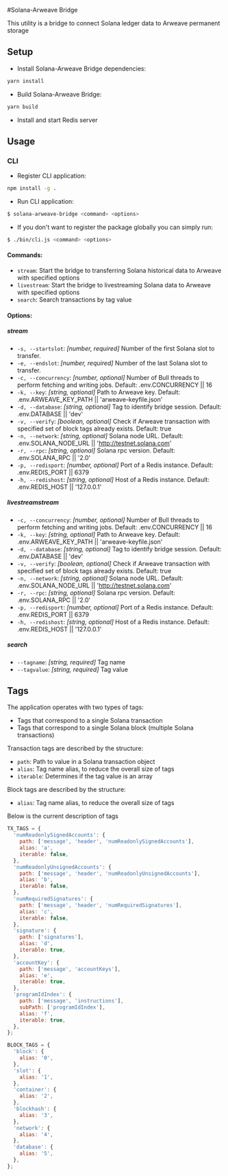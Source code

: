 #Solana-Arweave Bridge

This utility is a bridge to connect Solana ledger data to Arweave permanent storage</h4>

## Setup
* Install Solana-Arweave Bridge dependencies:
```bash
yarn install
```

* Build Solana-Arweave Bridge:
```bash
yarn build
```

* Install and start Redis server

## Usage
### CLI
* Register CLI application:
```bash
npm install -g .
```

* Run CLI application:
```bash
$ solana-arweave-bridge <command> <options>
```

* If you don't want to register the package globally you can simply run:
```bash
$ ./bin/cli.js <command> <options>
```

#### Commands:
*  `stream`: Start the bridge to transferring Solana historical data to Arweave with specified options
*  `livestream`: Start the bridge to livestreaming Solana data to Arweave with specified options
*  `search`: Search transactions by tag value

#### Options:
##### stream
*  `-s, --startslot`: *[number, required]* Number of the first Solana slot to transfer.
*  `-e, --endslot`: *[number, required]* Number of the last Solana slot to transfer.
*  `-c, --concurrency`: *[number, optional]* Number of Bull threads to perform fetching and writing jobs. Default: .env.CONCURRENCY || 16
*  `-k, --key`: *[string, optional]* Path to Arweave key. Default: .env.ARWEAVE_KEY_PATH || 'arweave-keyfile.json'
*  `-d, --database`: *[string, optional]* Tag to identify bridge session. Default: .env.DATABASE || 'dev'
*  `-v, --verify`: *[boolean, optional]* Check if Arweave transaction with specified set of block tags already exists. Default: true
*  `-n, --network`: *[string, optional]* Solana node URL. Default: .env.SOLANA_NODE_URL || 'http://testnet.solana.com'
*  `-r, --rpc`: *[string, optional]* Solana rpc version. Default: .env.SOLANA_RPC || '2.0'
*  `-p, --redisport`: *[number, optional]* Port of a Redis instance. Default: .env.REDIS_PORT || 6379
*  `-h, --redishost`: *[string, optional]* Host of a Redis instance. Default: .env.REDIS_HOST || '127.0.0.1'

##### livestreamstream
*  `-c, --concurrency`: *[number, optional]* Number of Bull threads to perform fetching and writing jobs. Default: .env.CONCURRENCY || 16
*  `-k, --key`: *[string, optional]* Path to Arweave key. Default: .env.ARWEAVE_KEY_PATH || 'arweave-keyfile.json'
*  `-d, --database`: *[string, optional]* Tag to identify bridge session. Default: .env.DATABASE || 'dev'
*  `-v, --verify`: *[boolean, optional]* Check if Arweave transaction with specified set of block tags already exists. Default: true
*  `-n, --network`: *[string, optional]* Solana node URL. Default: .env.SOLANA_NODE_URL || 'http://testnet.solana.com'
*  `-r, --rpc`: *[string, optional]* Solana rpc version. Default: .env.SOLANA_RPC || '2.0'
*  `-p, --redisport`: *[number, optional]* Port of a Redis instance. Default: .env.REDIS_PORT || 6379
*  `-h, --redishost`: *[string, optional]* Host of a Redis instance. Default: .env.REDIS_HOST || '127.0.0.1'

##### search
*  `--tagname`: *[string, required]* Tag name
*  `--tagvalue`: *[string, required]* Tag value

## Tags
The application operates with two types of tags:
*  Tags that correspond to a single Solana transaction
*  Tags that correspond to a single Solana block (multiple Solana transactions)

Transaction tags are described by the structure:
*  `path`: Path to value in a Solana transaction object
*  `alias`: Tag name alias, to reduce the overall size of tags
*  `iterable`: Determines if the tag value is an array

Block tags are described by the structure:
*  `alias`: Tag name alias, to reduce the overall size of tags

Below is the current description of tags
```javascript
TX_TAGS = {
  'numReadonlySignedAccounts': {
    path: ['message', 'header', 'numReadonlySignedAccounts'],
    alias: 'a',
    iterable: false,
  },
  'numReadonlyUnsignedAccounts': {
    path: ['message', 'header', 'numReadonlyUnsignedAccounts'],
    alias: 'b',
    iterable: false,
  },
  'numRequiredSignatures': {
    path: ['message', 'header', 'numRequiredSignatures'],
    alias: 'c',
    iterable: false,
  },
  'signature': {
    path: ['signatures'],
    alias: 'd',
    iterable: true,
  },
  'accountKey': {
    path: ['message', 'accountKeys'],
    alias: 'e',
    iterable: true,
  },
  'programIdIndex': {
    path: ['message', 'instructions'],
    subPath: ['programIdIndex'],
    alias: 'f',
    iterable: true,
  },
};

BLOCK_TAGS = {
  'block': {
    alias: '0',
  },
  'slot': {
    alias: '1',
  },
  'container': {
    alias: '2',
  },
  'blockhash': {
    alias: '3',
  },
  'network': {
    alias: '4',
  },
  'database': {
    alias: '5',
  },
};
```
